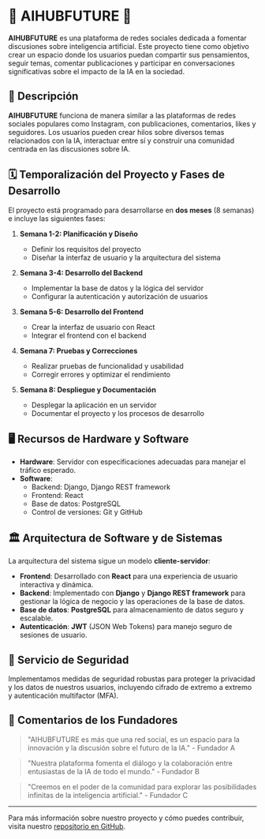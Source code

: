 # 🌟 **AIHUBFUTURE** 🌟

**AIHUBFUTURE** es una plataforma de redes sociales dedicada a fomentar discusiones sobre inteligencia artificial. Este proyecto tiene como objetivo crear un espacio donde los usuarios puedan compartir sus pensamientos, seguir temas, comentar publicaciones y participar en conversaciones significativas sobre el impacto de la IA en la sociedad.

## 📜 **Descripción**

**AIHUBFUTURE** funciona de manera similar a las plataformas de redes sociales populares como Instagram, con publicaciones, comentarios, likes y seguidores. Los usuarios pueden crear hilos sobre diversos temas relacionados con la IA, interactuar entre sí y construir una comunidad centrada en las discusiones sobre IA.

## 🗓️ **Temporalización del Proyecto y Fases de Desarrollo**

El proyecto está programado para desarrollarse en **dos meses** (8 semanas) e incluye las siguientes fases:

1. **Semana 1-2: Planificación y Diseño**
   - Definir los requisitos del proyecto
   - Diseñar la interfaz de usuario y la arquitectura del sistema

2. **Semana 3-4: Desarrollo del Backend**
   - Implementar la base de datos y la lógica del servidor
   - Configurar la autenticación y autorización de usuarios

3. **Semana 5-6: Desarrollo del Frontend**
   - Crear la interfaz de usuario con React
   - Integrar el frontend con el backend

4. **Semana 7: Pruebas y Correcciones**
   - Realizar pruebas de funcionalidad y usabilidad
   - Corregir errores y optimizar el rendimiento

5. **Semana 8: Despliegue y Documentación**
   - Desplegar la aplicación en un servidor
   - Documentar el proyecto y los procesos de desarrollo

## 🖥️ **Recursos de Hardware y Software**

- **Hardware**: Servidor con especificaciones adecuadas para manejar el tráfico esperado.
- **Software**:
  - Backend: Django, Django REST framework
  - Frontend: React
  - Base de datos: PostgreSQL
  - Control de versiones: Git y GitHub

## 🏛️ **Arquitectura de Software y de Sistemas**

La arquitectura del sistema sigue un modelo **cliente-servidor**:

- **Frontend**: Desarrollado con **React** para una experiencia de usuario interactiva y dinámica.
- **Backend**: Implementado con **Django** y **Django REST framework** para gestionar la lógica de negocio y las operaciones de la base de datos.
- **Base de datos**: **PostgreSQL** para almacenamiento de datos seguro y escalable.
- **Autenticación**: **JWT** (JSON Web Tokens) para manejo seguro de sesiones de usuario.

## 🔐 **Servicio de Seguridad**

Implementamos medidas de seguridad robustas para proteger la privacidad y los datos de nuestros usuarios, incluyendo cifrado de extremo a extremo y autenticación multifactor (MFA).

## 💬 **Comentarios de los Fundadores**

> "AIHUBFUTURE es más que una red social, es un espacio para la innovación y la discusión sobre el futuro de la IA." - Fundador A

> "Nuestra plataforma fomenta el diálogo y la colaboración entre entusiastas de la IA de todo el mundo." - Fundador B

> "Creemos en el poder de la comunidad para explorar las posibilidades infinitas de la inteligencia artificial." - Fundador C

---

Para más información sobre nuestro proyecto y cómo puedes contribuir, visita nuestro [repositorio en GitHub](https://github.com/cpazoss22/PFC_CarlosPazos).

